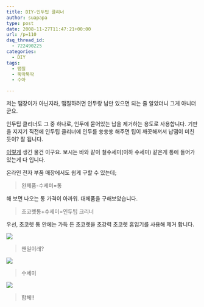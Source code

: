 ```yaml
---
title: DIY-인두팁 클리너
author: suapapa
type: post
date: 2008-11-27T11:47:21+00:00
url: /p=110
dsq_thread_id:
  - 722490225
categories:
  - DIY
tags:
  - 땜질
  - 뚝딱뚝딱
  - 수아

---
```

저는 땜장이가 아닌지라, 땜질하려면 인두랑 납만 있으면 되는 줄 알았더니 그게 아니더군요.

인두팁 클리너도 그 중 하나로, 인두에 묻어있는 납을 제거하는 용도로 사용합니다. 기판을 지지기 직전에 인두팁 클리너에 인두를 쑝쑝쑝 해주면 팁이 깨끗해져서 납땜이 미친듯이? 잘 됩니다.

[이렇게][1] 생긴 물건 이구요. 보시는 바와 같이 철수세미(이하 수세미) 같은게 통에 들어가 있는게 다 입니다.

온라인 전자 부품 매장에서도 쉽게 구할 수 있는데;

> 완제품-수세미=통

해 보면 나오는 통 가격이 아까워. 대체품을 구해보았습니다.

> 초코렛통+수세미=인두팁 크리너

우선, 초코렛 통 안에는 가득 든 초코렛을 초강력 초코렛 흡입기를 사용해 제거 합니다.



![](https://asset.homin.dev/blog/2008/11/chocolate_killer.jpg)

> 왠일이래?

![](https://asset.homin.dev/blog/2008/11/tip_cleaner.jpg)

> 수세미

![](https://asset.homin.dev/blog/2008/11/tip_cleaner_in_case.jpg)

> 합체!!

 [1]: http://www.hakko.com/english/products/hakko_599b.html